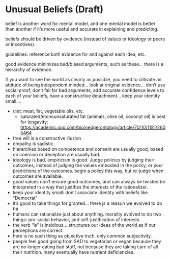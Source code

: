 
# Unusual Beliefs (Draft)

belief is another word for mental model, and one mental model is better than another if it’s more useful and accurate in explaining and predicting.

beliefs should be driven by evidence (instead of values or ideology or peers or incentives).

guidelines: reference both evidence for and against each idea, etc.

good evidence minimizes bad/biased arguments, such as these… there is a hierarchy of evidence.

If you want to see the world as clearly as possible, you need to ciltivate an attitude of being independent minded… look at original evidence… don’t use social proof, don’t fall for bad arguments, add accurate confidence levels to each of your beliefs, have a constructive detachment… keep your identity small….

- diet: meat, fat, vegetable oils, etc.
  - saturated/monounsaturated fat (animals, olive oil, coconut oil) is best for longevity: https://academic.oup.com/biomedgerontology/article/70/10/1181/2605464
- free will is a constructive illusion
- empathy is sadistic
- hierarchies based on competence and consent are usually good, based on coercion or deception are usually bad.
- ideology is bad, empiricism is good. Judge policies by judging their outcomes, instead of judging the values embodied in the policy, or your predictions of the outcomes. begin a policy this way, but re-judge when outcomes are available.
- good values don’t ensure good outcomes, and can always be twisted be interpreted in a way that justifies the interests of the rationalizer.
- keep your identity small: don’t associate identity with beliefs like “Democrat”
- it’s good to take things for granted… there js a reason we evolved to do thi
- humans can rationalize just about anything. morality evolved to do two things: pro-social behavior, and self-justification of interests.
- the verb “is” is insidious… structures our ideas of the world as if our perceptions are correct.
- here is no such thing as objective truth, only common subjectivity.
- people feel good going from SAD to vegetarian or vegan because they are no longer eating bad stuff, not because they are taking care of all their nutrition. many eventually have nutrient deficiencies.

